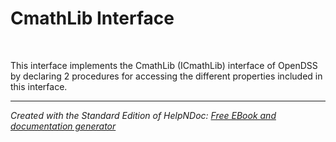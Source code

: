 # CmathLib Interface

&nbsp;

This interface implements the CmathLib (ICmathLib) interface of OpenDSS by declaring 2 procedures for accessing the different properties included in this interface.


***
_Created with the Standard Edition of HelpNDoc: [Free EBook and documentation generator](<https://www.helpndoc.com>)_
